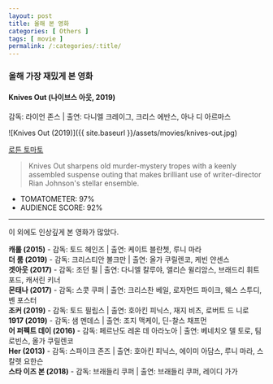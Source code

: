 ```yaml
---
layout: post
title: 올해 본 영화
categories: [ Others ]
tags: [ movie ]
permalink: /:categories/:title/
---
```


### 올해 가장 재밌게 본 영화  

#### Knives Out (나이브스 아웃, 2019)
감독: 라이언 존스 | 출연: 다니엘 크레이그, 크리스 에반스, 아나 디 아르마스

![Knives Out (2019)]({{ site.baseurl }}/assets/movies/knives-out.jpg)

[로튼 토마토](https://www.rottentomatoes.com/m/knives_out)
> Knives Out sharpens old murder-mystery tropes with a keenly assembled suspense outing that makes brilliant use of writer-director Rian Johnson's stellar ensemble.

- TOMATOMETER: 97%
- AUDIENCE SCORE: 92%

---

이 외에도 인상깊게 본 영화가 많았다. 

**캐롤 (2015)** - 감독: 토드 헤인즈 | 출연: 케이트 블란쳇, 루니 마라  
**더 룸 (2019)** - 감독: 크리스티안 볼크만 | 출연: 올가 쿠릴렌코, 케빈 얀센스  
**겟아웃 (2017)** - 감독: 조던 필 | 출연: 다니엘 칼루야, 앨리슨 윌리암스, 브래드리 휘트포드, 캐서린 키너  
**몬태나 (2017)** - 감독: 스콧 쿠퍼 | 출연: 크리스찬 베일, 로자먼드 파이크, 웨스 스투디, 벤 포스터  
**조커 (2019)** - 감독: 토드 필립스 | 출연: 호아킨 피닉스, 재지 비츠, 로버트 드 니로  
**1917 (2019)** - 감독: 샘 멘데스 | 출연: 조지 맥케이, 딘-찰스 채프먼  
**어 퍼펙트 데이 (2016)** - 감독: 페르난도 레온 데 아라노아 | 출연: 베네치오 델 토로, 팀 로빈스, 올가 쿠릴렌코  
**Her (2013)** - 감독: 스파이크 존즈 | 출연: 호아킨 피닉스, 에이미 아담스, 루니 마라, 스칼렛 요한슨  
**스타 이즈 본 (2018)** - 감독: 브래들리 쿠퍼 | 출연: 브래들리 쿠퍼, 레이디 가가
